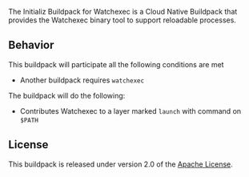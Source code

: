 

The Initializ Buildpack for Watchexec is a Cloud Native Buildpack that provides the Watchexec binary tool to support reloadable processes.

## Behavior

This buildpack will participate all the following conditions are met

* Another buildpack requires `watchexec`

The buildpack will do the following:

* Contributes Watchexec to a layer marked `launch` with command on `$PATH`

## License

This buildpack is released under version 2.0 of the [Apache License][a].

[a]: http://www.apache.org/licenses/LICENSE-2.0
